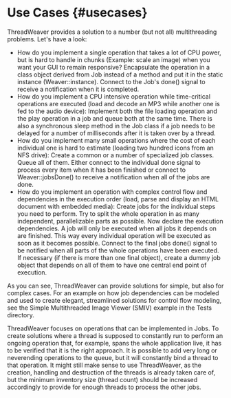 Use Cases         {#usecases}
=========

ThreadWeaver provides a solution to a number (but not all)
multithreading problems. Let's have a look:

- How do you implement a single operation that takes a lot of CPU power, but is
  hard to handle in chunks (Example: scale an image) when you want your GUI to
  remain responsive? Encapsulate the operation in a class object derived from
  Job instead of a method and put it in the static instance (Weaver::instance).
  Connect to the Job's done() signal to receive a notification when it is
  completed.
- How do you implement a CPU intensive operation while time-critical operations
  are executed (load and decode an MP3 while another one is fed to the audio
  device): Implement both the file loading operation and the play operation in
  a job and queue both at the same time. There is also a synchronous sleep
  method in the Job class if a job needs to be delayed for a number of
  milliseconds after it is taken over by a thread.
- How do you implement many small operations where the cost of each individual
  one is hard to estimate (loading two hundred icons from an NFS drive): Create
  a common or a number of specialized job classes. Queue all of them. Either
  connect to the individual done signal to process every item when it has been
  finished or connect to Weaver::jobsDone() to receive a notification when all
  of the jobs are done.
- How do you implement an operation with complex control flow and dependencies
  in the execution order (load, parse and display an HTML document with
  embedded media): Create jobs for the individual steps you need to perform.
  Try to split the whole operation in as many independent, parallelizable parts
  as possible. Now declare the execution dependencies. A job will only be
  executed when all jobs it depends on are finished. This way every individual
  operation will be executed as soon as it becomes possible. Connect to the
  final jobs done() signal to be notified when all parts of the whole
  operations have been executed. If necessary (if there is more than one final
  object), create a dummy job object that depends on all of them to have one
  central end point of execution.

As you can see, ThreadWeaver can provide solutions for simple, but
also for complex cases. For an example on how job dependencies can be
modeled and used to create elegant, streamlined solutions for control
flow modeling, see the Simple Multithreaded Image Viewer (SMIV) example
in the Tests directory.

ThreadWeaver focuses on operations that can be implemented in
Jobs. To create solutions where a thread is supposed to constantly run
to perform an ongoing operation that, for example, spans the whole
application live, it has to be verified that it is the right
approach. It is possible to add very long or neverending operations to
the queue, but it will constantly bind a thread to that operation. It
might still make sense to use ThreadWeaver, as the creation, handling
and destruction of the threads is already taken care of, but the minimum
inventory size (thread count) should be increased accordingly to provide
for enough threads to process the other jobs.

